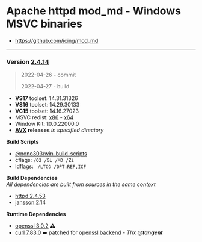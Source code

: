 # Apache httpd mod_md - Windows MSVC binaries #
- https://github.com/icing/mod_md

----
### Version [2.4.14](https://github.com/icing/mod_md/tree/v2.4.14) 
> 2022-04-26 - commit
>
> 2022-04-27 - build

- **VS17** toolset: 14.31.31326
- **VS16** toolset: 14.29.30133
- **VC15** toolset: 14.16.27023
- MSVC redist:  [x86](https://aka.ms/vs/16/release/vc_redist.x86.exe) - [x64](https://aka.ms/vs/16/release/vc_redist.x64.exe)
- Window Kit: 10.0.22000.0
- **[AVX](https://msdn.microsoft.com/fr-fr/library/jj620901.aspx) releases** _in specified directory_

**Build Scripts** 

- [@nono303/win-build-scripts](https://github.com/nono303/win-build-scripts)
- cflags: `/O2 /GL /MD /Zi`
- ldflags: ` /LTCG /OPT:REF,ICF`

**Build Dependencies**  
*All dependencies are built from sources in the same context*

 - [httpd 2.4.53](https://github.com/apache/httpd/tree/2.4.53)
 - [jansson 2.14](https://github.com/akheron/jansson/tree/v2.14)

**Runtime Dependencies**

- [openssl 3.0.2](https://github.com/openssl/openssl/tree/openssl-3.0.2) :warning: 
- [curl 7.83.0](https://github.com/curl/curl/tree/curl-7_83_0) :arrow_right: patched for [openssl backend](https://www.apachelounge.com/viewtopic.php?t=8627) - *Thx @**tangent***

